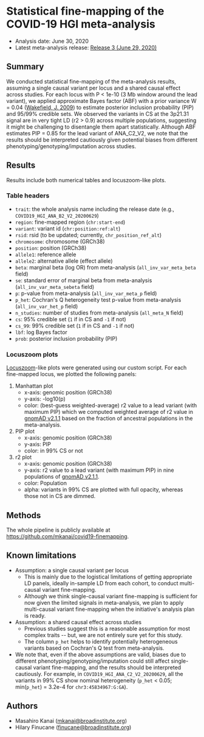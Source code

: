 # Statistical fine-mapping of the COVID-19 HGI meta-analysis
* Analysis date: June 30, 2020
* Latest meta-analysis release: [Release 3 (June 29, 2020)](https://www.covid19hg.org/results/)

## Summary
We conducted statistical fine-mapping of the meta-analysis results, assuming a single causal variant per locus and a shared causal effect across studies. For each locus with P < 1e-10 (3 Mb window around the lead variant), we applied approximate Bayes factor (ABF) with a prior variance W = 0.04 ([Wakefield, J. 2009](https://onlinelibrary.wiley.com/doi/abs/10.1002/gepi.20359)) to estimate posterior inclusion probability (PIP) and 95/99% credible sets. We observed the variants in CS at the 3p21.31 signal are in very tight LD (r2 > 0.9) across multiple populations, suggesting it might be challenging to disentangle them apart statistically. Although ABF estimates PIP = 0.85 for the lead variant of ANA_C2_V2, we note that the results should be interpreted cautiously given potential biases from different phenotyping/genotyping/imputation across studies.

## Results
Results include both numerical tables and locuszoom-like plots.

### Table headers
* `trait`: the whole analysis name including the release date (e.g., `COVID19_HGI_ANA_B2_V2_20200629`)
* `region`: fine-mapped region (`chr:start-end`)
* `variant`: variant id (`chr:position:ref:alt`)
* `rsid`: rsid (to be updated; currently, `chr_position_ref_alt`)
* `chromosome`: chromosome (GRCh38)
* `position`: position (GRCh38)
* `allele1`: reference allele
* `allele2`: alternative allele (effect allele)
* `beta`: marginal beta (log OR) from meta-analysis (`all_inv_var_meta_beta` field)
* `se`: standard error of marginal beta from meta-analysis (`all_inv_var_meta_sebeta` field)
* `p`: p-value from meta-analysis (`all_inv_var_meta_p` field)
* `p_het`: Cochran's Q heterogeneity test p-value from meta-analysis (`all_inv_var_het_p` field)
* `n_studies`: number of studies from meta-analysis (`all_meta_N` field)
* `cs`: 95% credible set (`1` if in CS and `-1` if not)
* `cs_99`: 99% credible set (`1` if in CS and `-1` if not)
* `lbf`: log Bayes factor
* `prob`: posterior inclusion probability (PIP)

### Locuszoom plots
[Locuszoom](http://locuszoom.org/)-like plots were generated using our custom script. For each fine-mapped locus, we plotted the following panels:
1. Manhattan plot
    * x-axis: genomic position (GRCh38)
    * y-axis: -log10(p)
    * color: (best-guess weighted-average) r2 value to a lead variant (with maximum PIP) which we computed weighted average of r2 value in [gnomAD v2.1.1](https://gnomad.broadinstitute.org/) based on the fraction of ancestral populations in the meta-analysis.
2. PIP plot
    * x-axis: genomic position (GRCh38)
    * y-axis: PIP
    * color: in 99% CS or not
3. r2 plot
    * x-axis: genomic position (GRCh38)
    * y-axis: r2 value to a lead variant (with maximum PIP) in nine populations of [gnomAD v2.1.1](https://gnomad.broadinstitute.org/).
    * color: Population
    * alpha: variants in 99% CS are plotted with full opacity, whereas those not in CS are dimmed.

## Methods
The whole pipeline is publicly available at https://github.com/mkanai/covid19-finemapping.

## Known limitations
* Assumption: a single causal variant per locus
    * This is mainly due to the logistical limitations of getting appropriate LD panels, ideally in-sample LD from each cohort, to conduct multi-causal variant fine-mapping.
    * Although we think single-causal variant fine-mapping is sufficient for now given the limited signals in meta-analysis, we plan to apply multi-causal variant fine-mapping when the initiative's analysis plan is ready.
* Assumption: a shared causal effect across studies
    * Previous studies suggest this is a reasonable assumption for most complex traits -- but, we are not entirely sure yet for this study.
    * The column `p_het` helps to identify potentially heterogeneous variants based on Cochran's Q test from meta-analysis.
* We note that, even if the above assumptions are valid, biases due to different phenotyping/genotyping/imputation could still affect single-causal variant fine-mapping, and the results should be interpreted cautiously. For example, in `COVID19_HGI_ANA_C2_V2_20200629`, all the variants in 99% CS show nominal heterogeneity (`p_het` < 0.05; min(`p_het`) = 3.2e-4 for `chr3:45834967:G:GA`).

## Authors
* Masahiro Kanai (mkanai@broadinstitute.org)
* Hilary Finucane (finucane@broadinstitute.org)
